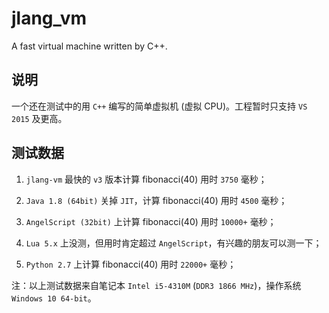 # jlang_vm

A fast virtual machine written by C++.

## 说明

一个还在测试中的用 `C++` 编写的简单虚拟机 (虚拟 CPU)。工程暂时只支持 `VS 2015` 及更高。

## 测试数据

1. `jlang-vm` 最快的 `v3` 版本计算 fibonacci(40) 用时 `3750` 毫秒；

2. `Java 1.8 (64bit)` 关掉 `JIT`，计算 fibonacci(40) 用时 `4500` 毫秒；

3. `AngelScript (32bit)` 上计算  fibonacci(40) 用时 `10000+` 毫秒；

4. `Lua 5.x` 上没测，但用时肯定超过 `AngelScript`，有兴趣的朋友可以测一下；

5. `Python 2.7` 上计算 fibonacci(40) 用时 `22000+` 毫秒；

注：以上测试数据来自笔记本 `Intel i5-4310M` (`DDR3 1866 MHz`)，操作系统 `Windows 10 64-bit`。
